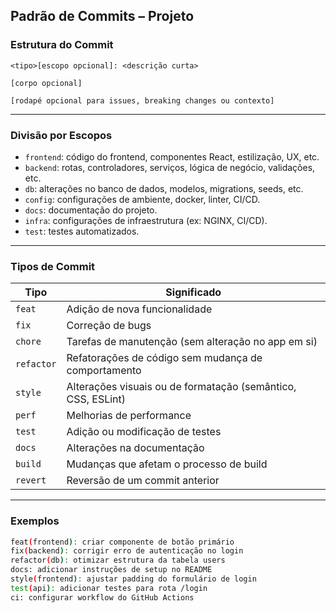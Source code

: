## Padrão de Commits – Projeto

### Estrutura do Commit

```
<tipo>[escopo opcional]: <descrição curta>

[corpo opcional]

[rodapé opcional para issues, breaking changes ou contexto]
```

---

### Divisão por Escopos

- `frontend`: código do frontend, componentes React, estilização, UX, etc.
- `backend`: rotas, controladores, serviços, lógica de negócio, validações, etc.
- `db`: alterações no banco de dados, modelos, migrations, seeds, etc.
- `config`: configurações de ambiente, docker, linter, CI/CD.
- `docs`: documentação do projeto.
- `infra`: configurações de infraestrutura (ex: NGINX, CI/CD).
- `test`: testes automatizados.

---

### Tipos de Commit

| Tipo       | Significado |
|------------|-------------|
| `feat`     | Adição de nova funcionalidade |
| `fix`      | Correção de bugs |
| `chore`    | Tarefas de manutenção (sem alteração no app em si) |
| `refactor` | Refatorações de código sem mudança de comportamento |
| `style`    | Alterações visuais ou de formatação (semântico, CSS, ESLint) |
| `perf`     | Melhorias de performance |
| `test`     | Adição ou modificação de testes |
| `docs`     | Alterações na documentação |
| `build`    | Mudanças que afetam o processo de build |
| `revert`   | Reversão de um commit anterior |

---

### Exemplos

```bash
feat(frontend): criar componente de botão primário
fix(backend): corrigir erro de autenticação no login
refactor(db): otimizar estrutura da tabela users
docs: adicionar instruções de setup no README
style(frontend): ajustar padding do formulário de login
test(api): adicionar testes para rota /login
ci: configurar workflow do GitHub Actions
```
